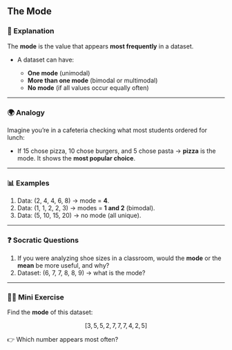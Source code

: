 ## The Mode

### 📝 Explanation

The **mode** is the value that appears **most frequently** in a dataset.

* A dataset can have:

  * **One mode** (unimodal)
  * **More than one mode** (bimodal or multimodal)
  * **No mode** (if all values occur equally often)

---

### 🌍 Analogy

Imagine you’re in a cafeteria checking what most students ordered for lunch:

* If 15 chose pizza, 10 chose burgers, and 5 chose pasta → **pizza** is the mode.
  It shows the **most popular choice**.

---

### 📊 Examples

1. Data: (2, 4, 4, 6, 8) → mode = **4**.
2. Data: (1, 1, 2, 2, 3) → modes = **1 and 2** (bimodal).
3. Data: (5, 10, 15, 20) → no mode (all unique).

---

### ❓ Socratic Questions

1. If you were analyzing shoe sizes in a classroom, would the **mode** or the **mean** be more useful, and why?
2. Dataset: (6, 7, 7, 8, 8, 9) → what is the mode?

---

### 🏋️‍♂️ Mini Exercise

Find the **mode** of this dataset:

$$
[
3, 5, 5, 2, 7, 7, 7, 4, 2, 5
]
$$

👉 Which number appears most often?
